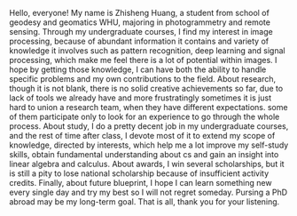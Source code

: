 Hello, everyone! My name is Zhisheng Huang, a student from school of geodesy and geomatics WHU, majoring in photogrammetry and remote sensing. Through my undergraduate courses, I find my interest in image processing, because of abundant information it contains and variety of knowledge it involves such as pattern recognition, deep learning and signal processing, which make me feel there is a lot of potential within images. I hope by getting those knowledge, I can have both the ability to handle specific problems and my own contributions to the field. About research, though it is not blank, there is no solid creative achievements so far, due to lack of tools we already have and more frustratingly sometimes it is just hard to union a research team, when they have different expectations. some of them participate only to look for an experience to go through the whole process. About study, I do a pretty decent job in my undergraduate courses, and the rest of time after class, I devote most of it to extend my scope of knowledge, directed by interests, which help me a lot improve my self-study skills, obtain fundamental understanding about cs and gain an insight into linear algebra and calculus. About awards, I win several scholarships, but it is still a pity to lose national scholarship because of insufficient activity credits. Finally, about future blueprint, I hope I can learn something new every single day and try my best so I will not regret someday. Pursing a PhD abroad may be my long-term goal. That is all, thank you for your listening.